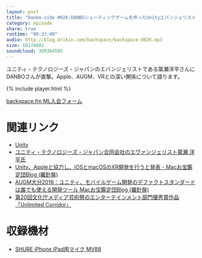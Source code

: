 ```yaml
---
layout: post
title: "Danbo-side #026:DANBOシューティングゲームを作ったUnityエバンジェリストに聞く、Appleとの深い関係"
category: episode
share: true
runtime: "00:33:40"
audio: http://blog.drikin.com/backspace/backspace-d026.mp3
size: 16174882
soundcloud: 399384585
---
```


ユニティ・テクノロジーズ・ジャパンのエバンジェリストである簗瀬洋平さんにDANBOさんが直撃。Apple、AUGM、VRとの深い関係について語ります。

{% include player.html %}

[backspace.fm ML入会フォーム](http://backspace.us11.list-manage.com/subscribe?u=09c933bd3997c1d16dbed156a&id=84b6529b91)

# 関連リンク
* [Unity](https://unity3d.com/jp/)
* [ユニティ・テクノロジーズ・ジャパン合同会社のエヴァンジェリスト簗瀬 洋平氏](https://twitter.com/yoh7686)
* [Unity、Appleと協力し、iOSとmacOSのXR開発を行うと発表 - Macお宝鑑定団Blog (羅針盤)](http://www.macotakara.jp/blog/news/entry-32670.html)
* [AUGM大分2016：ユニティ、モバイルゲーム開発のデファクトスタンダードは誰でも使える開発ツール Macお宝鑑定団Blog (羅針盤)](http://www.macotakara.jp/blog/usergroup/entry-29312.html)
* [第20回文化庁メディア芸術祭のエンターテインメント部門優秀賞作品「Unlimited Corridor」](http://www.cyber.t.u-tokyo.ac.jp/~matsumoto/unlimitedcorridor.html)

# 収録機材

* [SHURE iPhone iPad用マイク MV88](http://amzn.to/1UpQQIG)
